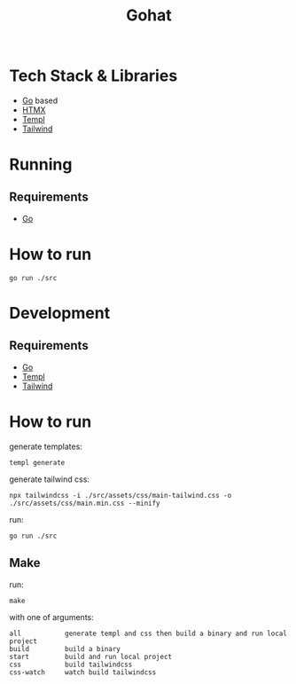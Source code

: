 <h1 align="center">Gohat</h1>

</br>

# Tech Stack & Libraries

- [Go](https://go.dev/) based
- [HTMX](https://htmx.org/)
- [Templ](https://github.com/a-h/templ)
- [Tailwind](https://tailwindcss.com/)

# Running

## Requirements

- [Go](https://go.dev/)

# How to run

```shell
go run ./src
```

# Development

## Requirements

- [Go](https://go.dev/)
- [Templ](https://github.com/a-h/templ)
- [Tailwind](https://tailwindcss.com/)

# How to run

generate templates:
```shell
templ generate
```

generate tailwind css:
```shell
npx tailwindcss -i ./src/assets/css/main-tailwind.css -o ./src/assets/css/main.min.css --minify
```

run:
```shell
go run ./src
```

## Make
run:
``` shell
make
```

with one of arguments:
```
all           generate templ and css then build a binary and run local project
build         build a binary
start         build and run local project
css           build tailwindcss
css-watch     watch build tailwindcss
```
